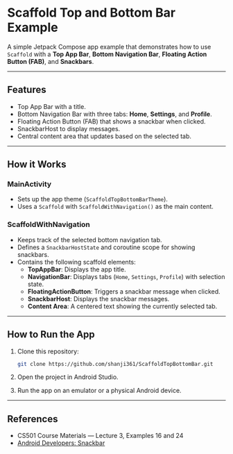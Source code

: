 # Scaffold Top and Bottom Bar Example
A simple Jetpack Compose app example that demonstrates how to use `Scaffold` with a **Top App Bar**, **Bottom Navigation Bar**, **Floating Action Button (FAB)**, and **Snackbars**.  

---

## Features
- Top App Bar with a title.  
- Bottom Navigation Bar with three tabs: **Home**, **Settings**, and **Profile**.  
- Floating Action Button (FAB) that shows a snackbar when clicked.  
- SnackbarHost to display messages.  
- Central content area that updates based on the selected tab.  

---

## How it Works

### MainActivity
- Sets up the app theme (`ScaffoldTopBottomBarTheme`).  
- Uses a `Scaffold` with `ScaffoldWithNavigation()` as the main content.  

### ScaffoldWithNavigation
- Keeps track of the selected bottom navigation tab.  
- Defines a `SnackbarHostState` and coroutine scope for showing snackbars.  
- Contains the following scaffold elements:
  - **TopAppBar**: Displays the app title.  
  - **NavigationBar**: Displays tabs (`Home`, `Settings`, `Profile`) with selection state.  
  - **FloatingActionButton**: Triggers a snackbar message when clicked.  
  - **SnackbarHost**: Displays the snackbar messages.  
  - **Content Area**: A centered text showing the currently selected tab.

---
## How to Run the App

1. Clone this repository:
   ```bash
   git clone https://github.com/shanji361/ScaffoldTopBottomBar.git
   ```
2. Open the project in Android Studio.

3. Run the app on an emulator or a physical Android device.   
---

## References

- CS501 Course Materials — Lecture 3, Examples 16 and 24  
- [Android Developers: Snackbar](https://developer.android.com/develop/ui/compose/components/snackbar)
